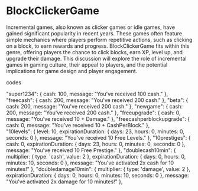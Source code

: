 # BlockClickerGame
Incremental games, also known as clicker games or idle games, have gained significant popularity in recent years. These games often feature simple mechanics where players perform repetitive actions, such as clicking on a block, to earn rewards and progress. BlockClickerGame fits within this genre, offering players the chance to click blocks, earn XP, level up, and upgrade their damage. This discussion will explore the role of incremental games in gaming culture, their appeal to players, and the potential implications for game design and player engagement.

codes

"super1234": { cash: 100, message: "You've received 100 cash." },
"freecash": { cash: 200, message: "You've received 200 cash." },
"beta": { cash: 200, message: "You've received 200 cash." },
"newgame": { cash: 200, message: "You've received 200 cash." },
"freeupgrade": { cash: 0, message: "You've received 10 + Damage." },
"freecashperblockupgrade": { cash: 0, message: "You've received 10 + CashPerBlock." },   
"10levels": { level: 10, expirationDuration: { days: 23, hours: 0, minutes: 0, seconds: 0 }, message: "You've received 10 Free Levels." },
"10prestiges": { cash: 0, expirationDuration: { days: 23, hours: 0, minutes: 0, seconds: 0 }, message: "You've received 10 Free Prestige." },
"doublecash10min": { multiplier: { type: 'cash', value: 2 }, expirationDuration: { days: 0, hours: 0, minutes: 10, seconds: 0 }, message: "You've activated 2x cash for 10 minutes!" },
"doubledamage10min": { multiplier: { type: 'damage', value: 2 }, expirationDuration: { days: 0, hours: 0, minutes: 10, seconds: 0 }, message: "You've activated 2x damage for 10 minutes!" },

